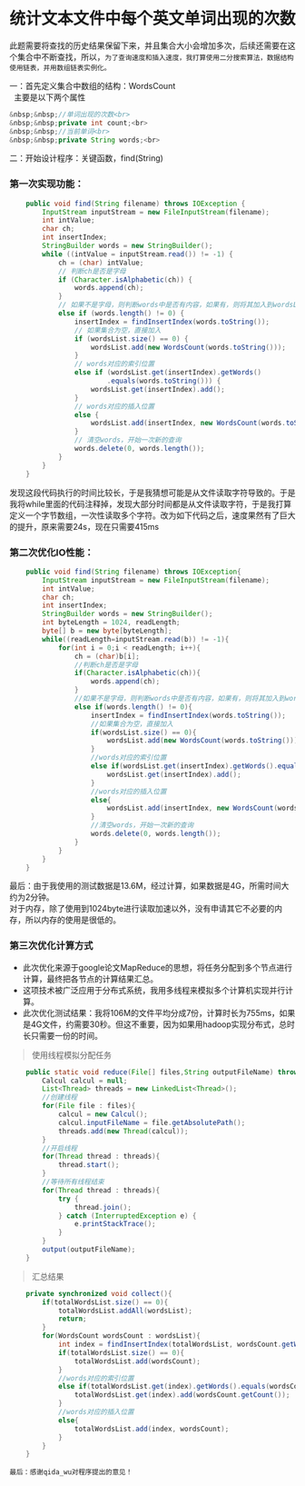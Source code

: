 # 统计文本文件中每个英文单词出现的次数 #

此题需要将查找的历史结果保留下来，并且集合大小会增加多次，后续还需要在这个集合中不断查找，所以，``为了查询速度和插入速度，我打算使用二分搜索算法，数据结构使用链表，并用数组链表实例化。``


一：首先定义集合中数组的结构：WordsCount<br>
&nbsp;&nbsp;主要是以下两个属性<br>
```java
&nbsp;&nbsp;//单词出现的次数<br>
&nbsp;&nbsp;private int count;<br>
&nbsp;&nbsp;//当前单词<br>
&nbsp;&nbsp;private String words;<br>
```


二：开始设计程序：关键函数，find(String)<br>
### 第一次实现功能： ###
```java
	public void find(String filename) throws IOException {
		InputStream inputStream = new FileInputStream(filename);
		int intValue;
		char ch;
		int insertIndex;
		StringBuilder words = new StringBuilder();
		while ((intValue = inputStream.read()) != -1) {
			ch = (char) intValue;
			// 判断ch是否是字母
			if (Character.isAlphabetic(ch)) {
				words.append(ch);
			}
			// 如果不是字母，则判断words中是否有内容，如果有，则将其加入到wordsList中
			else if (words.length() != 0) {
				insertIndex = findInsertIndex(words.toString());
				// 如果集合为空，直接加入
				if (wordsList.size() == 0) {
					wordsList.add(new WordsCount(words.toString()));
				}
				// words对应的索引位置
				else if (wordsList.get(insertIndex).getWords()
						.equals(words.toString())) {
					wordsList.get(insertIndex).add();
				}
				// words对应的插入位置
				else {
					wordsList.add(insertIndex, new WordsCount(words.toString()));
				}
				// 清空words，开始一次新的查询
				words.delete(0, words.length());
			}
		}
	}
```
发现这段代码执行的时间比较长，于是我猜想可能是从文件读取字符导致的。于是我将while里面的代码注释掉，发现大部分时间都是从文件读取字符，于是我打算定义一个字节数组，一次性读取多个字符。改为如下代码之后，速度果然有了巨大的提升，原来需要24s，现在只需要415ms
### 第二次优化IO性能： ###
```java
	public void find(String filename) throws IOException{
		InputStream inputStream = new FileInputStream(filename);
		int intValue;
		char ch;
		int insertIndex;
		StringBuilder words = new StringBuilder();
		int byteLength = 1024, readLength;
		byte[] b = new byte[byteLength];
		while((readLength=inputStream.read(b)) != -1){
			for(int i = 0;i < readLength; i++){
				ch = (char)b[i];
				//判断ch是否是字母
				if(Character.isAlphabetic(ch)){
					words.append(ch);
				}
				//如果不是字母，则判断words中是否有内容，如果有，则将其加入到wordsList中
				else if(words.length() != 0){
					insertIndex = findInsertIndex(words.toString());
					//如果集合为空，直接加入
					if(wordsList.size() == 0){
						wordsList.add(new WordsCount(words.toString()));
					}
					//words对应的索引位置
					else if(wordsList.get(insertIndex).getWords().equals(words.toString())){
						wordsList.get(insertIndex).add();
					}
					//words对应的插入位置
					else{
						wordsList.add(insertIndex, new WordsCount(words.toString()));
					}
					//清空words，开始一次新的查询
					words.delete(0, words.length());
				}
			}
		}
	}
```
最后：由于我使用的测试数据是13.6M，经过计算，如果数据是4G，所需时间大约为2分钟。<br>
对于内存，除了使用到1024byte进行读取加速以外，没有申请其它不必要的内存，所以内存的使用是很低的。

### 第三次优化计算方式
- 此次优化来源于google论文MapReduce的思想，将任务分配到多个节点进行计算，最终把各节点的计算结果汇总。
- 这项技术被广泛应用于分布式系统，我用多线程来模拟多个计算机实现并行计算。
- 此次优化测试结果：我将106M的文件平均分成7份，计算时长为755ms，如果是4G文件，约需要30秒。但这不重要，因为如果用hadoop实现分布式，总时长只需要一份的时间。

> 使用线程模拟分配任务
```java
	public static void reduce(File[] files,String outputFileName) throws IOException{
		Calcul calcul = null;
		List<Thread> threads = new LinkedList<Thread>();
		//创建线程
		for(File file : files){
			calcul = new Calcul();
			calcul.inputFileName = file.getAbsolutePath();
			threads.add(new Thread(calcul));
		}
		//开启线程
		for(Thread thread : threads){
			thread.start();
		}
		//等待所有线程结束
		for(Thread thread : threads){
			try {
				thread.join();
			} catch (InterruptedException e) {
				e.printStackTrace();
			}
		}
		output(outputFileName);
	}
```

> 汇总结果
```java
	private synchronized void collect(){
		if(totalWordsList.size() == 0){
			totalWordsList.addAll(wordsList);
			return;
		}
		for(WordsCount wordsCount : wordsList){
			int index = findInsertIndex(totalWordsList, wordsCount.getWords());
			if(totalWordsList.size() == 0){
				totalWordsList.add(wordsCount);
			}
			//words对应的索引位置
			else if(totalWordsList.get(index).getWords().equals(wordsCount.getWords())){
				totalWordsList.get(index).add(wordsCount.getCount());
			}
			//words对应的插入位置
			else{
				totalWordsList.add(index, wordsCount);
			}
		}
	}
```

    最后：感谢qida_wu对程序提出的意见！
